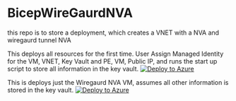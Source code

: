 # BicepWireGaurdNVA
this repo is to store a deployment, which creates a VNET with a NVA and wiregaurd tunnel NVA  

This deploys all resources for the first time. User Assign Managed Identity for the VM, VNET, Key Vault and PE, VM, Public IP, and runs the start up script to store all information in the key vault.
[![Deploy to Azure](https://aka.ms/deploytoazurebutton)](https://portal.azure.com/#create/Microsoft.Template/uri/https%3A%2F%2Fraw.githubusercontent.com%2FMicrosoftAzureAaron%2FBicepWireGaurdNVA%2Fmain%2FGreenField.json)


This is deploys just the Wiregaurd NVA VM, assumes all other information is stored in the key vault. 
[![Deploy to Azure](https://aka.ms/deploytoazurebutton)](https://portal.azure.com/#create/Microsoft.Template/uri/https%3A%2F%2Fraw.githubusercontent.com%2FMicrosoftAzureAaron%2FBicepWireGaurdNVA%2Fmain%2FBrownField.json)
